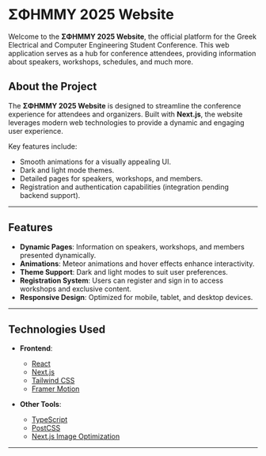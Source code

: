 # **ΣΦΗΜΜΥ 2025 Website**

Welcome to the **ΣΦΗΜΜΥ 2025 Website**, the official platform for the Greek Electrical and Computer Engineering Student Conference. This web application serves as a hub for conference attendees, providing information about speakers, workshops, schedules, and much more.

## **About the Project**

The **ΣΦΗΜΜΥ 2025 Website** is designed to streamline the conference experience for attendees and organizers. Built with **Next.js**, the website leverages modern web technologies to provide a dynamic and engaging user experience.

Key features include:

- Smooth animations for a visually appealing UI.
- Dark and light mode themes.
- Detailed pages for speakers, workshops, and members.
- Registration and authentication capabilities (integration pending backend support).

---

## **Features**

- **Dynamic Pages**: Information on speakers, workshops, and members presented dynamically.
- **Animations**: Meteor animations and hover effects enhance interactivity.
- **Theme Support**: Dark and light modes to suit user preferences.
- **Registration System**: Users can register and sign in to access workshops and exclusive content.
- **Responsive Design**: Optimized for mobile, tablet, and desktop devices.

---

## **Technologies Used**

- **Frontend**:

  - [React](https://reactjs.org/)
  - [Next.js](https://nextjs.org/)
  - [Tailwind CSS](https://tailwindcss.com/)
  - [Framer Motion](https://www.framer.com/motion/)

- **Other Tools**:
  - [TypeScript](https://www.typescriptlang.org/)
  - [PostCSS](https://postcss.org/)
  - [Next.js Image Optimization](https://nextjs.org/docs/basic-features/image-optimization)

---
